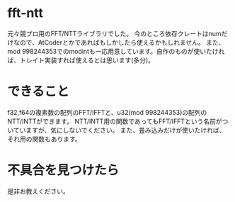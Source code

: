 # fft-ntt
元々競プロ用のFFT/NTTライブラリでした。
今のところ依存クレートはnumだけなので、AtCoderとかであればもしかしたら使えるかもしれません。
また、mod 998244353でのmodintも一応用意しています。自作のものが使いたければ、トレイト実装すれば使えるとは思います(多分)。

# できること
f32,f64の複素数の配列のFFT/IFFTと、u32(mod 998244353)の配列のNTT/INTTができます。
NTT/INTT用の関数であってもFFT/IFFTという名前がついていますが、気にしないでください。
また、畳み込みだけが使いたければ、それ用の関数もあります。

# 不具合を見つけたら
是非お教えください。